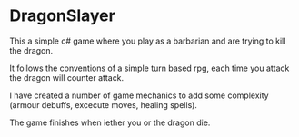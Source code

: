 # DragonSlayer

This a simple c# game where you play as a barbarian and are trying to kill the dragon.

It follows the conventions of a simple turn based rpg, each time you attack the dragon will counter attack.

I have created a number of game mechanics to add some complexity (armour debuffs, excecute moves, healing spells).

The game finishes when iether you or the dragon die.
